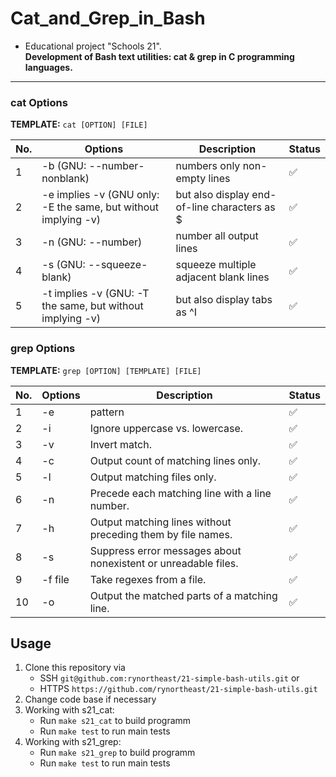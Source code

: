 # Cat_and_Grep_in_Bash
* Educational project "Schools 21".<br>
**Development of Bash text utilities: cat & grep in C programming languages.**

____

### cat Options
**TEMPLATE:** `cat [OPTION] [FILE]`
  
| No. | Options | Description | Status |
| ------ | ------ | ------ | ------ |
| 1 | -b (GNU: --number-nonblank) | numbers only non-empty lines | ✅     |
| 2 | -e implies -v (GNU only: -E the same, but without implying -v) | but also display end-of-line characters as $  | ✅     |
| 3 | -n (GNU: --number) | number all output lines | ✅     |
| 4 | -s (GNU: --squeeze-blank) | squeeze multiple adjacent blank lines | ✅     |
| 5 | -t implies -v (GNU: -T the same, but without implying -v) | but also display tabs as ^I  | ✅     |


### grep Options
**TEMPLATE:** `grep [OPTION] [TEMPLATE] [FILE]`

| No. | Options | Description | Status |
| ------ | ------ | ------ | ------ |
| 1 | -e | pattern | ✅     |
| 2 | -i | Ignore uppercase vs. lowercase.  | ✅     |
| 3 | -v | Invert match. | ✅     |
| 4 | -c | Output count of matching lines only. | ✅     |
| 5 | -l | Output matching files only.  | ✅     |
| 6 | -n | Precede each matching line with a line number. | ✅     |
| 7 | -h | Output matching lines without preceding them by file names. | ✅     |
| 8 | -s | Suppress error messages about nonexistent or unreadable files. | ✅     |
| 9 | -f file | Take regexes from a file. | ✅     |
| 10 | -o | Output the matched parts of a matching line. | ✅     |

## Usage

1. Clone this repository via
   - SSH `git@github.com:rynortheast/21-simple-bash-utils.git` or
   - HTTPS `https://github.com/rynortheast/21-simple-bash-utils.git`
2. Change code base if necessary
3. Working with s21_cat:
   - Run `make s21_cat` to build programm
   - Run `make test` to run main tests
4. Working with s21_grep:
   - Run `make s21_grep` to build programm
   - Run `make test` to run main tests
